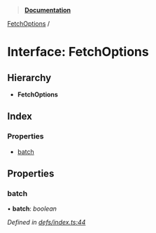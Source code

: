 > **[Documentation](../README.md)**

[FetchOptions](fetchoptions.md) /

# Interface: FetchOptions

## Hierarchy

* **FetchOptions**

## Index

### Properties

* [batch](fetchoptions.md#batch)

## Properties

###  batch

• **batch**: *boolean*

*Defined in [defs/index.ts:44](https://github.com/badbatch/graphql-box/blob/43ddea2/packages/fetch-manager/src/defs/index.ts#L44)*